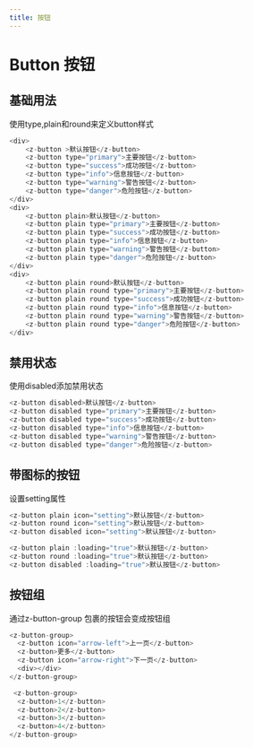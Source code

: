 ```yaml
---
title: 按钮
---
```


# Button 按钮

## 基础用法
使用type,plain和round来定义button样式



<ClientOnly>
<ButtonDemo></ButtonDemo>
</ClientOnly>

```javascript
<div>
    <z-button >默认按钮</z-button>
    <z-button type="primary">主要按钮</z-button>
    <z-button type="success">成功按钮</z-button>
    <z-button type="info">信息按钮</z-button>
    <z-button type="warning">警告按钮</z-button>
    <z-button type="danger">危险按钮</z-button>
</div>
<div>
    <z-button plain>默认按钮</z-button>
    <z-button plain type="primary">主要按钮</z-button>
    <z-button plain type="success">成功按钮</z-button>
    <z-button plain type="info">信息按钮</z-button>
    <z-button plain type="warning">警告按钮</z-button>
    <z-button plain type="danger">危险按钮</z-button>
</div>
<div>
    <z-button plain round>默认按钮</z-button>
    <z-button plain round type="primary">主要按钮</z-button>
    <z-button plain round type="success">成功按钮</z-button>
    <z-button plain round type="info">信息按钮</z-button>
    <z-button plain round type="warning">警告按钮</z-button>
    <z-button plain round type="danger">危险按钮</z-button>
</div>
```

## 禁用状态
使用disabled添加禁用状态


<ClientOnly>
<ButtonDisabled></ButtonDisabled>
</ClientOnly>

```javascript
<z-button disabled>默认按钮</z-button>
<z-button disabled type="primary">主要按钮</z-button>
<z-button disabled type="success">成功按钮</z-button>
<z-button disabled type="info">信息按钮</z-button>
<z-button disabled type="warning">警告按钮</z-button>
<z-button disabled type="danger">危险按钮</z-button>
```

## 带图标的按钮

设置setting属性

<ClientOnly>
<ButtonIcon></ButtonIcon>
</ClientOnly>

```javascript
<z-button plain icon="setting">默认按钮</z-button>
<z-button round icon="setting">默认按钮</z-button>
<z-button disabled icon="setting">默认按钮</z-button>

<z-button plain :loading="true">默认按钮</z-button>
<z-button round :loading="true">默认按钮</z-button>
<z-button disabled :loading="true">默认按钮</z-button>

```

## 按钮组

通过z-button-group 包裹的按钮会变成按钮组

<ClientOnly>
<ButtonGroup></ButtonGroup>
</ClientOnly>

```javascript
<z-button-group>
  <z-button icon="arrow-left">上一页</z-button>
  <z-button>更多</z-button>
  <z-button icon="arrow-right">下一页</z-button>
  <div></div>
</z-button-group>

 <z-button-group>
  <z-button>1</z-button>
  <z-button>2</z-button>
  <z-button>3</z-button>
  <z-button>4</z-button>
</z-button-group>
```